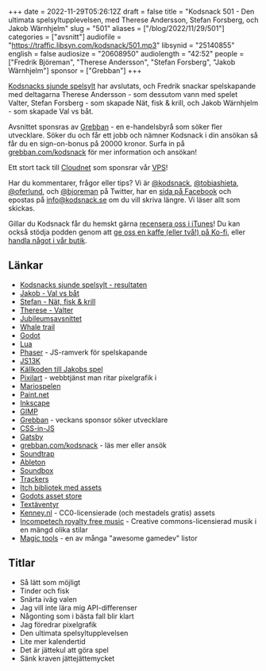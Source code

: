 +++
date = 2022-11-29T05:26:12Z
draft = false
title = "Kodsnack 501 - Den ultimata spelsyltupplevelsen, med Therese Andersson, Stefan Forsberg, och Jakob Wärnhjelm"
slug = "501"
aliases = ["/blog/2022/11/29/501"]
categories = ["avsnitt"]
audiofile = "https://traffic.libsyn.com/kodsnack/501.mp3"
libsynid = "25140855"
english = false
audiosize = "20608950"
audiolength = "42:52"
people = ["Fredrik Björeman", "Therese Andersson", "Stefan Forsberg", "Jakob Wärnhjelm"]
sponsor = ["Grebban"]
+++

[Kodsnacks sjunde spelsylt](https://itch.io/jam/spelsylt7/results) har avslutats, och Fredrik snackar spelskapande med deltagarna Therese Andersson - som dessutom vann med spelet Valter, Stefan Forsberg - som skapade Nät, fisk & krill, och Jakob Wärnhjelm - som skapade Val vs båt.

Avsnittet sponsras av [Grebban](https://www.grebban.com/kodsnack) - en e-handelsbyrå som söker fler utvecklare. Söker du och får ett jobb och nämner Kodsnack i din ansökan så får du en sign-on-bonus på 20000 kronor. Surfa in på [grebban.com/kodsnack](https://www.grebban.com/kodsnack) för mer information och ansökan!

Ett stort tack till [Cloudnet](https://www.cloudnet.se) som sponsrar vår [VPS](https://en.wikipedia.org/wiki/Virtual_private_server)!

Har du kommentarer, frågor eller tips? Vi är [@kodsnack](https://www.twitter.com/kodsnack), [@tobiashieta](https://www.twitter.com/tobiashieta), [@oferlund](https://www.twitter.com/oferlund), och [@bjoreman](https://www.twitter.com/bjoreman) på Twitter, har en [sida på Facebook](https://www.facebook.com/kodsnack) och epostas på [info@kodsnack.se](mailto:info@kodsnack.se) om du vill skriva längre. Vi läser allt som skickas.

Gillar du Kodsnack får du hemskt gärna [recensera oss i iTunes](https://itunes.apple.com/se/podcast/kodsnack/id561631498?l=en)! Du kan också stödja podden genom att <a href="https://ko-fi.com/kodsnack" rel="payment">ge oss en kaffe (eller två!) på Ko-fi</a>, eller [handla något i vår butik](https://shop.spreadshirt.se/kodsnack/).

## Länkar ##
* [Kodsnacks sjunde spelsylt - resultaten](https://itch.io/jam/spelsylt7/results)
* [Jakob - Val vs båt](https://stekspade.itch.io/whale-vs-boat)
* [Stefan - Nät, fisk & krill](https://cykelkatalogen.itch.io/nt-fisk-krill)
* [Therese - Valter](https://trito.itch.io/valter)
* [Jubileumsavsnittet](https://kodsnack.se/500/)
* [Whale trail](https://en.wikipedia.org/wiki/Whale_Trail)
* [Godot](https://en.wikipedia.org/wiki/Godot_%28game_engine%29)
* [Lua](https://en.wikipedia.org/wiki/Lua_%28programming_language%29)
* [Phaser](https://phaser.io/) - JS-ramverk för spelskapande
* [JS13K](https://en.wikipedia.org/wiki/Js13kGames)
* [Källkoden till Jakobs spel](https://gitlab.com/schack/spelsylt-2022)
* [Pixilart](https://www.pixilart.com/draw) - webbtjänst man ritar pixelgrafik i
* [Mariospelen](https://en.wikipedia.org/wiki/Mario_%28franchise%29)
* [Paint.net](https://en.wikipedia.org/wiki/Paint.net)
* [Inkscape](https://en.wikipedia.org/wiki/Inkscape)
* [GIMP](https://en.wikipedia.org/wiki/GIMP)
* [Grebban](https://www.grebban.com/kodsnack) - veckans sponsor söker utvecklare
* [CSS-in-JS](https://en.wikipedia.org/wiki/CSS-in-JS)
* [Gatsby](https://en.wikipedia.org/wiki/Gatsby_%28JavaScript_framework%29)
* [grebban.com/kodsnack](https://www.grebban.com/kodsnack) - läs mer eller ansök
* [Soundtrap](https://www.soundtrap.com/)
* [Ableton](https://en.wikipedia.org/wiki/Ableton)
* [Soundbox](https://sb.bitsnbites.eu/)
* [Trackers](https://en.wikipedia.org/wiki/Music_tracker)
* [Itch bibliotek med assets](https://itch.io/game-assets)
* [Godots asset store](https://godotengine.org/asset-library/asset)
* [Textäventyr](https://en.wikipedia.org/wiki/Interactive_fiction)
* [Kenney.nl](https://kenney.nl/assets) - CC0-licensierade (och mestadels gratis) assets
* [Incompetech royalty free music](https://incompetech.com/music/royalty-free/music.html) - Creative commons-licensierad musik i en mängd olika stilar
* [Magic tools](https://github.com/ellisonleao/magictools) - en av många "awesome gamedev" listor

## Titlar ##
* Så lätt som möjligt
* Tinder och fisk
* Snärta iväg valen
* Jag vill inte lära mig API-differenser
* Någonting som i bästa fall blir klart
* Jag föredrar pixelgrafik
* Den ultimata spelsyltupplevelsen
* Lite mer kalendertid
* Det är jättekul att göra spel
* Sänk kraven jättejättemycket
